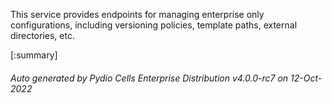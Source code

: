 






This service provides endpoints for managing enterprise only configurations, including versioning policies, template paths, external directories, etc.

[:summary]

###### Auto generated by Pydio Cells Enterprise Distribution v4.0.0-rc7 on 12-Oct-2022
